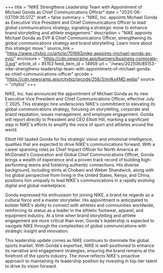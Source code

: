 +++
title = "NIKE Strengthens Leadership Team with Appointment of Michael Gonda as Chief Communications Officer"
date = "2025-06-03T09:35:07Z"
draft = false
summary = "NIKE, Inc. appoints Michael Gonda as Executive Vice President and Chief Communications Officer to lead global communications strategy, signaling a strategic move to enhance brand storytelling and athlete engagement."
description = "NIKE appoints Michael Gonda as EVP & Chief Communications Officer, strengthening its global communications strategy and brand storytelling. Learn more about this strategic move."
source_link = "https://www.citybiz.co/article/701693/nike-appoints-michael-gonda-as-evp/"
enclosure = "https://cdn.newsramp.app/banners/business-corporate-3.jpg"
article_id = 85153
feed_item_id = 14959
url = "/news/202506/85153-nike-strengthens-leadership-team-with-appointment-of-michael-gonda-as-chief-communications-officer"
qrcode = "https://cdn.newsramp.app/citybiz/qrcode/256/3/milks4MD.webp"
source = "citybiz"
+++

<p>NIKE, Inc. has announced the appointment of Michael Gonda as its new Executive Vice President and Chief Communications Officer, effective July 7, 2025. This strategic hire underscores NIKE's commitment to elevating its global communications strategy, focusing on storytelling, corporate and brand reputation, issues management, and employee engagement. Gonda will report directly to President and CEO Elliott Hill, marking a significant step in NIKE's efforts to amplify the voice of sport and athletes around the world.</p><p>Elliott Hill lauded Gonda for his strategic vision and emotional intelligence, qualities that are expected to drive NIKE's communications forward. With a career spanning roles as Chief Impact Officer for North America at McDonald's Corporation and Global Chief Communications Officer, Gonda brings a wealth of experience and a proven track record of building high-performing teams and fostering authentic connections. His diverse background, including stints at Chobani and Weber Shandwick, along with his global perspective from living in the United States, Kenya, and China, positions him uniquely to lead NIKE's communications in a rapidly evolving digital and global marketplace.</p><p>Gonda expressed his enthusiasm for joining NIKE, a brand he regards as a cultural force and a master storyteller. His appointment is anticipated to bolster NIKE's ability to connect with athletes and communities worldwide, reinforcing its status as a leader in the athletic footwear, apparel, and equipment industry. At a time when brand storytelling and athlete engagement are more critical than ever, Gonda's leadership is expected to navigate NIKE through the complexities of global communications with strategic insight and innovation.</p><p>This leadership update comes as NIKE continues to dominate the global sports market. With Gonda's expertise, NIKE is well-positioned to enhance its narrative and engagement strategies, ensuring the brand remains at the forefront of the sports industry. The move reflects NIKE's proactive approach to maintaining its leadership position by investing in top-tier talent to drive its vision forward.</p>